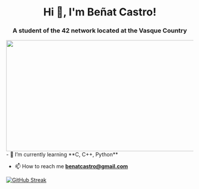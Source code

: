 <h1 align="center">Hi 👋, I'm Beñat Castro!</h1>
<h3 align="center">A student of the 42 network located at the Vasque Country</h3>

<div align="center">
  <img src="https://giphy.com/gifs/typing-tech-sci-fi-FqdGGgugkC4Xm" width="600" height="300"/>
</div>
- 🌱 I’m currently learning **C, C++, Python**

- 📫 How to reach me **benatcastro@gmail.com**



[![GitHub Streak](http://github-readme-streak-stats.herokuapp.com?user=benatcastro&theme=black-ice&hide_border=true&background=0D1117)](https://git.io/streak-stats)


